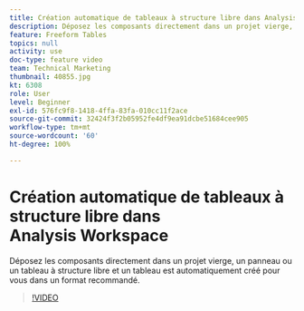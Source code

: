 ```yaml
---
title: Création automatique de tableaux à structure libre dans Analysis Workspace
description: Déposez les composants directement dans un projet vierge, un panneau ou un tableau à structure libre et un tableau est automatiquement créé pour vous dans un format recommandé.
feature: Freeform Tables
topics: null
activity: use
doc-type: feature video
team: Technical Marketing
thumbnail: 40855.jpg
kt: 6308
role: User
level: Beginner
exl-id: 576fc9f8-1418-4ffa-83fa-010cc11f2ace
source-git-commit: 32424f3f2b05952fe4df9ea91dcbe51684cee905
workflow-type: tm+mt
source-wordcount: '60'
ht-degree: 100%

---
```


# Création automatique de tableaux à structure libre dans Analysis Workspace

Déposez les composants directement dans un projet vierge, un panneau ou un tableau à structure libre et un tableau est automatiquement créé pour vous dans un format recommandé.

>[!VIDEO](https://video.tv.adobe.com/v/40855/?quality=12&learn=on)
